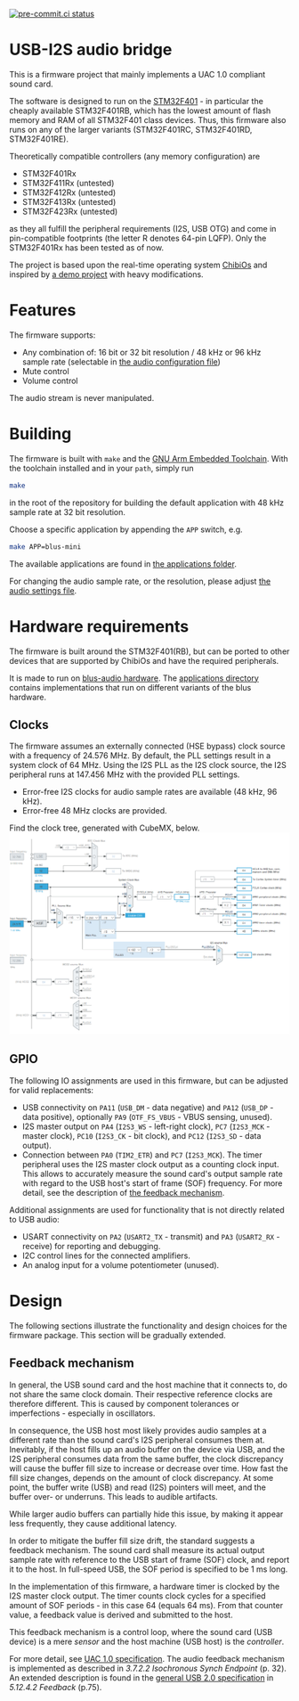 [![pre-commit.ci status](https://results.pre-commit.ci/badge/github/elagil/usb-i2s-bridge/main.svg)](https://results.pre-commit.ci/latest/github/elagil/usb-i2s-bridge/main)

# USB-I2S audio bridge

This is a firmware project that mainly implements a UAC 1.0 compliant sound card.

The software is designed to run on the [STM32F401](https://www.st.com/en/microcontrollers-microprocessors/stm32f401.html) - in particular the cheaply available STM32F401RB, which has the lowest amount of flash memory and RAM of all STM32F401 class devices.
Thus, this firmware also runs on any of the larger variants (STM32F401RC, STM32F401RD, STM32F401RE).

Theoretically compatible controllers (any memory configuration) are
- STM32F401Rx
- STM32F411Rx (untested)
- STM32F412Rx (untested)
- STM32F413Rx (untested)
- STM32F423Rx (untested)

as they all fulfill the peripheral requirements (I2S, USB OTG) and come in pin-compatible footprints (the letter R denotes 64-pin LQFP). Only the STM32F401Rx has been tested as of now.

The project is based upon the real-time operating system [ChibiOs](https://www.chibios.org/dokuwiki/doku.php) and inspired by [a demo project](https://forum.chibios.org/viewtopic.php?f=16&t=926&start=20) with heavy modifications.

# Features

The firmware supports:
- Any combination of: 16 bit or 32 bit resolution / 48 kHz or 96 kHz sample rate (selectable in [the audio configuration file](./source/audio/audio_settings.h))
- Mute control
- Volume control

The audio stream is never manipulated.

# Building

The firmware is built with `make` and the [GNU Arm Embedded Toolchain](https://developer.arm.com/downloads/-/gnu-rm). With the toolchain installed and in your `path`, simply run

```bash
make
```

in the root of the repository for building the default application with 48 kHz sample rate at 32 bit resolution.

Choose a specific application by appending the `APP` switch, e.g.

```bash
make APP=blus-mini
```

The available applications are found in [the applications folder](./apps).

For changing the audio sample rate, or the resolution, please adjust [the audio settings file](./source/audio/audio_settings.h).

# Hardware requirements

The firmware is built around the STM32F401(RB), but can be ported to other devices that are supported by ChibiOs and have the required peripherals.

It is made to run on [blus-audio hardware](https://github.com/blus-audio/hardware). The [applications directory](./apps/) contains implementations that run on different variants of the blus hardware.

## Clocks

The firmware assumes an externally connected (HSE bypass) clock source with a frequency of 24.576 MHz. By default, the PLL settings result in a system clock of 64 MHz. Using the I2S PLL as the I2S clock source, the I2S peripheral runs at 147.456 MHz with the provided PLL settings.

- Error-free I2S clocks for audio sample rates are available (48 kHz, 96 kHz).
- Error-free 48 MHz clocks are provided.

Find the clock tree, generated with CubeMX, below.
![clocks](./doc/images/clocks.png "Clock tree")

## GPIO

The following IO assignments are used in this firmware, but can be adjusted for valid replacements:

- USB connectivity on `PA11` (`USB_DM` - data negative) and `PA12` (`USB_DP` - data positive), optionally `PA9` (`OTF_FS_VBUS` - VBUS sensing, unused).
- I2S master output on `PA4` (`I2S3_WS` - left-right clock), `PC7` (`I2S3_MCK` - master clock), `PC10` (`I2S3_CK` - bit clock), and `PC12` (`I2S3_SD` - data output).
- Connection between `PA0` (`TIM2_ETR`) and `PC7` (`I2S3_MCK`). The timer peripheral uses the I2S master clock output as a counting clock input. This allows to accurately measure the sound card's output sample rate with regard to the USB host's start of frame (SOF) frequency. For more detail, see the description of [the feedback mechanism](#feedback-mechanism).

Additional assignments are used for functionality that is not directly related to USB audio:

- USART connectivity on `PA2` (`USART2_TX` - transmit) and `PA3` (`USART2_RX` - receive) for reporting and debugging.
- I2C control lines for the connected amplifiers.
- An analog input for a volume potentiometer (unused).

# Design

The following sections illustrate the functionality and design choices for the firmware package.
This section will be gradually extended.

## Feedback mechanism

In general, the USB sound card and the host machine that it connects to, do not share the same clock domain. Their respective reference clocks are therefore different. This is caused by component tolerances or imperfections - especially in oscillators.

In consequence, the USB host most likely provides audio samples at a different rate than the sound card's I2S peripheral consumes them at.
Inevitably, if the host fills up an audio buffer on the device via USB, and the I2S peripheral consumes data from the same buffer, the clock discrepancy will cause the buffer fill size to increase or decrease over time. How fast the fill size changes, depends on the amount of clock discrepancy.
At some point, the buffer write (USB) and read (I2S) pointers will meet, and the buffer over- or underruns. This leads to audible artifacts.

While larger audio buffers can partially hide this issue, by making it appear less frequently, they cause additional latency.

In order to mitigate the buffer fill size drift, the standard suggests a feedback mechanism. The sound card shall measure its actual output sample rate with reference to the USB start of frame (SOF) clock, and report it to the host. In full-speed USB, the SOF period is specified to be 1 ms long.

In the implementation of this firmware, a hardware timer is clocked by the I2S master clock output. The timer counts clock cycles for a specified amount of SOF periods - in this case 64 (equals 64 ms). From that counter value, a feedback value is derived and submitted to the host.

This feedback mechanism is a control loop, where the sound card (USB device) is a mere *sensor* and the host machine (USB host) is the *controller*.

For more detail, see [UAC 1.0 specification](./doc/audio10.pdf). The audio feedback mechanism is implemented as described in *3.7.2.2 Isochronous Synch Endpoint* (p. 32).
An extended description is found in the [general USB 2.0 specification](./doc/usb_20.pdf) in *5.12.4.2 Feedback* (p.75).
